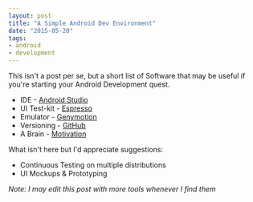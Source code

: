 ```yaml
---
layout: post
title: "A Simple Android Dev Environment"
date: "2015-05-20"
tags:
- android
- development
---
```

This isn't a post per se, but a short list of Software that may be useful if
you're starting your Android Development quest.  

* IDE - [Android Studio](http://developer.android.com/tools/studio/index.html)
* UI Test-kit - [Espresso](https://code.google.com/p/android-test-kit/wiki/Espresso)
* Emulator - [Genymotion](https://www.genymotion.com/#!/)
* Versioning - [GitHub](https://github.com/)
* A Brain - [Motivation](http://en.wikipedia.org/wiki/Motivation)


What isn't here but I'd appreciate suggestions:  

* Continuous Testing on multiple distributions
* UI Mockups & Prototyping

_Note: I may edit this post with more tools whenever I find them_  
